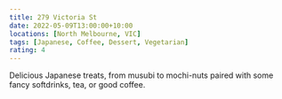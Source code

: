 ```yaml
---
title: 279 Victoria St
date: 2022-05-09T13:00:00+10:00
locations: [North Melbourne, VIC]
tags: [Japanese, Coffee, Dessert, Vegetarian]
rating: 4
---
```


Delicious Japanese treats, from musubi to mochi-nuts paired with some fancy softdrinks, tea, or good coffee.